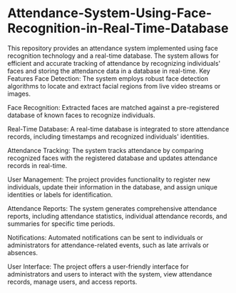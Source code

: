 # Attendance-System-Using-Face-Recognition-in-Real-Time-Database
This repository provides an attendance system implemented using face recognition technology and a real-time database. The system allows for efficient and accurate tracking of attendance by recognizing individuals' faces and storing the attendance data in a database in real-time.
Key Features
Face Detection: The system employs robust face detection algorithms to locate and extract facial regions from live video streams or images.

Face Recognition: Extracted faces are matched against a pre-registered database of known faces to recognize individuals.

Real-Time Database: A real-time database is integrated to store attendance records, including timestamps and recognized individuals' identities.

Attendance Tracking: The system tracks attendance by comparing recognized faces with the registered database and updates attendance records in real-time.

User Management: The project provides functionality to register new individuals, update their information in the database, and assign unique identities or labels for identification.

Attendance Reports: The system generates comprehensive attendance reports, including attendance statistics, individual attendance records, and summaries for specific time periods.

Notifications: Automated notifications can be sent to individuals or administrators for attendance-related events, such as late arrivals or absences.

User Interface: The project offers a user-friendly interface for administrators and users to interact with the system, view attendance records, manage users, and access reports.
